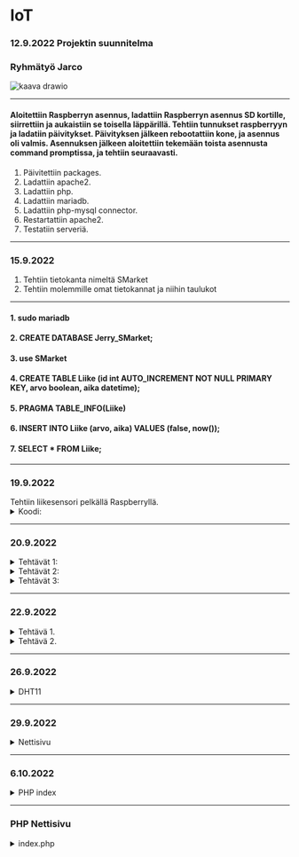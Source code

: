 # IoT

### 12.9.2022 Projektin suunnitelma

### Ryhmätyö Jarco


![kaava drawio](https://user-images.githubusercontent.com/113332610/189615513-e08b5469-86d4-45cd-aecb-be395c0a7cd5.png)

--------------------------------------------------------------------------------------------------

#### Aloitettiin Raspberryn asennus, ladattiin Raspberryn asennus SD kortille, siirrettiin ja aukaistiin se toisella läppärillä. Tehtiin tunnukset raspberryyn ja ladatiin päivitykset. Päivityksen jälkeen rebootattiin kone, ja asennus oli valmis. Asennuksen jälkeen aloitettiin tekemään toista asennusta command promptissa, ja tehtiin seuraavasti.



   1. Päivitettiin packages.
   2. Ladattiin apache2.
   3. Ladattiin php.
   4. Ladattiin mariadb.
   5. Ladattiin php-mysql connector.
   6. Restartattiin apache2.
   7. Testatiin serveriä.
  
--------------------------------------------------------------------------------------------------

### 15.9.2022

   1. Tehtiin tietokanta nimeltä SMarket
   2. Tehtiin molemmille omat tietokannat ja niihin taulukot

--------------------------------------------------------------------------------------------------

   #### 1. sudo mariadb
   #### 2. CREATE DATABASE Jerry_SMarket;
   #### 3. use SMarket
   #### 4. CREATE TABLE Liike (id int AUTO_INCREMENT NOT NULL PRIMARY KEY, arvo boolean, aika datetime);
   #### 5. PRAGMA TABLE_INFO(Liike)
   #### 6. INSERT INTO Liike (arvo, aika) VALUES (false, now());
   #### 7. SELECT * FROM Liike;

--------------------------------------------------------------------------------------------------

 <h3>19.9.2022</h3>
  Tehtiin liikesensori pelkällä Raspberryllä.
  <details>
    <summary>
      Koodi:
    </summary>
  
      import time
      import RPi.GPIO as GPIO // (Lisättiin libraryt jota voi käyttää koodissa)
      
      pin = 4 // (Variable)
      GPIO.setmode(GPIO.BCM)   // (Setuppi)
      GPIO.setup(pin, GPIO.IN)
      
      def getTime():
        result = time.localtime()
        time_string = time.strftime("%m/%d&%y/, %H:%M:%S:", result)
        return time_string  // (Funktiolla haetaan aikaa)
        
      try:
        while True:
          timeResult = getTime()
          if GPIO.input(pin):
            print("Liikettä: "+ str(timeResult))
          else:
            print("Ei liikettä: "+ str(timeResult))
          time.sleep(2.5)  // (Kokeillaan onko virheitä jos ei ole niin toimii)
      except:
        print("-")
        GPIO.cleanup()
  </details>
  
  --------------------------------------------------------------------------------------------------
  
  <h3>20.9.2022</h3>
   <details>
    <summary>
     Tehtävät 1:
 </summary>
 
1. EEPROM on haihtumatonta puolijohdemuistia, joka voidaan uudelleenkirjoittaa n. 10 000–100 000 kertaa. EEPROM-muistia käytetään pääasiassa asetustietojen tallentamiseen mikroprosessorin tai mikrokontrollerin sisältävissä laitteissa.
2. UART eli sarjaliikennepiiri on laitteisto tai mikropiiri, joka muuntaa rinnakkaismuotoista tietoa sarjamuotoiseksi ja päinvastoin.
3. I2C on yksinkertainen kaksisuuntainen ohjaus- ja tiedonsiirtoväylä. Tavallisin käyttö kulutuselektroniikassa on näytön tai television liitännän kyky kertoa nimensä ja tarkkuutensa tietokoneelle VGA-, DVI- tai HDMI-liittimen sisässä olevan I2C-liitynnän kautta. I2C-väylässä on sarjamuotoinen data- ja kellolinja.
4. SIP on IP-puhelinyhteyksien luonnista vastaava tietoliikenneprotokolla. SIP on korvaamassa vanhemman videoneuvotteluun käytetyn H.323-protokollan. SIP-protokollan avulla voidaan muodostaa puhelinyhteyksiä.
5. Mitä eroa on I2C ja SIP? I2C on half-duplex-viestintä ja SPI on full-duplex-viestintä. I2C on kaksijohtiminen protokolla ja SPI on nelijohdinprotokolla.
</details>

   <details>
    <summary>
     Tehtävät 2:
 </summary>

### 1. Raspberryn lämpötila = $vcgencmd measure_temp
### 2. Kuinka paljon tilaa jäljellä = $df -Bm
### 3. Miten vaihdetaan polusta toiseen = $cd ~
</details>

  <details>
    <summary>
      Tehtävät 3:
    </summary>
  
      apt-get update = päivittää raspberryn
      clear = pyyhkii kaiken terminaalista
      date = näyttää päivämäärän
      find / -name esimerkki.txt = etsii tiedoston nimellä
      nano example.txt = voi kontrolloida
      poweroff = laittaa virrat kiinni
      raspi-config = aukaisee raspin configurationin
      reboot = käynnistää uudelleen
      shutdown -h now = sulkee heti
      shutdown -h 01:22: = sulkee asettaman ajan päästä
      startx = menee serverille X

      cat esimerkki.txt = aukaisee tai tekee tiedoston
      cd/abc/xyz = path directory
      ls -l = listaa sovellukset
      mkdir esimerkki:_polku = tekee directoryn
      mv XXX = ei löydy
      rm esimerkki.txt = poistaa tiedoston
      scp user@10.0.0.32:/some/path/tiedosto.txt = kopioi tiedostoja kahden paikan välillä
      touch example.txt = muuttaa timestamppia

      ifconfig = näyttää netin tiedot
      iwconfig = näyttää langattoman netin tiedot
      iwlist wlan0 scan = scannaa langattoman yhteyden
      iwlist wlan0 | grep ESSID = 
      nmap = näyttää mikä service on auki
      ping = näyttää yhteyden nopeude
      wget https://www.website.com/example.txt = näyttää nettisivun tiedot


      cat /proc/meminfo = memoryn info
      cat /proc/partitions = Näyttää väliseinät
      cat /proc/version = Näyttää versiot
      df -h = Näyttää paljon tilaa on jäljellä
      df / = näyttää tilaa tietyllä systeemillä
      dpkg - -get-selections | grep XXX 
      dpkg - -get-selections
      free = näyttää käytetyn muistin
      hostname -l
      lsusb = näyttää tietoja usb laitteista
      UP key = näyttää aiemmin syötetyt komennot terminaalissa
      vcgencmd measure_temp = näyttää raspberryn lämpötilan
      vcgencmd get_mem arm && vcgencmd get_mem gpu = arm memoryn käyttö ja GPU memoryn käyttö
      
  </details>
  
  --------------------------------------------------------------------------------------------------
  
   <h3>22.9.2022</h3>
  <details>
    <summary>
     Tehtävä 1.
    </summary>
 
 A)
 
    - sudo mariadb (käynnistää mariadb:n)
    - show databases; (näyttää tietokannat)
  
  B)
 
    - use SMarket (menee tietokantaan)
    - SELECT * FROM Liike; (avaa taulukon)
    - desc Liike; (näyttää kaiken tiedon)
 
  
  </details>
  
  
  
  <details>
    <summary>
     Tehtävä 2.
    </summary>
   
         import time
         import datetime
         import mariadb
         import RPi.GPIO as GPIO


         inputPin = 4
         sleepTime = 5


         GPIO.setmode(GPIO.BCM)
         GPIO.setup(inputPin, GPIO.IN)

         conn = mariadb.connect(user="jaje", password="JarcoJerry1", host="localhost", database="SMarket")
         cur = conn.cursor()


         try:

         while True:

         inputType = GPIO.input(inputPin)
         curTime = datetime.datetime.now()

         #sqlStr = "INSERT INTO Liike (arvo, aika) VALUES({boolean}, '{timeCurrently}')".format(boolean = inputType, timeCurrently = curTime)
         #sqlStr = "INSERT INTO Liike (arvo, aika) VALUES(%s, '%s')" % (inputType, curTime)
         sqlStr = f"INSERT INTO Liike (arvo, aika) VALUES({inputType}, '{curTime}')"

         print(sqlStr)
         cur.execute(sqlStr)
         conn.commit()

         time.sleep(sleepTime)

         except:
         print("Ei toimi")

         conn.close()

   </details>
  
  --------------------------------------------------------------------------------------------------
   
<h3>26.9.2022</h3>
   
  <details>
    <summary>
     DHT11
    </summary>
 
     import time
     import Adafruit_DHT
     import datetime
     import mariadb



     sensor = Adafruit_DHT.DHT11
     pin = 4
     waitTime = 5



     conn = mariadb.connect(user="jaje", password="JarcoJerry1", host="localhost", database="SMarket")
     cur = conn.cursor()



     try:
     while True:

     curTime = datetime.datetime.now()
     humidity, temperature = Adafruit_DHT.read_retry(sensor, pin)

     sqlStr = "INSERT INTO Liike (arvo, aika) VALUES({boolean}, '{timeCurrently}')".format(boolean = temperature, timeCurrently = curTime)
     print(sqlStr)
     cur.execute(sqlStr)
     time.sleep(waitTime)

     except RuntimeError as error:
     print(error.args[0])
     print("Ei Toimi")

</details>

--------------------------------------------------------------------------------------------------

<h3>29.9.2022</h3>
   
  <details>
    <summary>
     Nettisivu
    </summary>
 
     <!-- Documentti tyyppi -->
     <!DOCTYPE html>



     <html>

       <!-- Headeri -->

       <head>
         <title>Hälytin</title>
       </head>

       <body>

         <!-- Siirä data taulukkoon -->

         <div style="
           box-sizing: border-box;
           border: 2px solid #969696;
           border-radius: 5px;
           background: #fffffff;
         ">
           <center>

             <!-- Otsikko -->

             <h1 style="
               align-left: center;
               align-right: center;
               text-align: center;
               color: rgb(255,55,55);
               font-family: Courier New;
             ">HÄLYTIN</h1><br>

             <!-- Ala Otsikko -->

             <img src="images/skul" alt="skull emoj" width=100 height=100><br>
             <h2 style="font-family: Courier New;">Data:</h2>



            <!-- PHP -->



            <?php

               // Laitetaan muuttujat, ja niille arvot.

               $servername = "localhost";
               $username = "jaje";
               $password = "JarcoJerry1";
               $dbname = "SMarket";
               $conn = new mysqli($servername, $username, $password, $dbname); // Yhteys databaseen

               // Katsotaanko toimiiko yhteys vai ei, jos toimii se jatkaa ohjelmaa, jos ei se antaa sivulle viestin.

               if ($conn->connect_error){
                 die("😭😭 Connection failed 😭😭" . $conn->connection_error);
               }

               // Yhteys toimii, joten jatkaa ohjelmaa. Asettaa SQL komennon ja syöttää sen.

               $sql = "SELECT id, arvo FROM Liike ORDER BY -id LIMIT 10";
               $data = $conn->query($sql);

               // Antaa sivulle kaikki tiedot muuttujan "data" sisältä ja syöttää ne sivulle.

               ?>
               <table>
                 <style>

                   table, th, td {
                     border-radius: 5px;
                   }

                   table {
                     border: 1px solid #ccd6dd;
                     font-family: arial, sans-serif;
                     width: 25%;
                   }



                  td, th {
                     border: 1px solid #edf7ff;
                     text-align: left;
                     padding: 10px;
                   }

                   tr:nth-child(even) {
                     border: 1px solid #edf7ff;
                     background-color: #ccd6dd;
                   }



                </style>
                   <tr>
                     <th>id</th>
                     <th>arvo</th>
                   </tr>
               <?php
                 while($row = $data->fetch_assoc()){
                   ?>
                   <tr>
                     <td><?php echo $row["id"]?></td>
                     <td><?php echo $row["arvo"]?></td>
                   </tr>
                   <?php
                 }
               ?>
               </table>
               <?php

               // Sulkee yhteyden.

               $conn->close();



            ?><br>

             <!-- Nappula -->

             <button style="
               box-sizing: border-box;
               border: 2px solid #ccd6dd;
               border-radius: 5px;
               width: 25%;
               height: 50px;
               color: rgb(255,55,55);
               background: #ffffff;
               font: bold 5pt Arial;
               font-family: Courier New;
               font-size: 24px;
             ">FREE DOWNLOAD</button>

             <!-- Linkki -->

             <p style="font-family: bold 10pt, Courier New;">Powered by S-Ketju</p>
             <a href="https://www.s-ryhma.fi">Linkki</a>

           </center><br>
         </div>
       </body>

     </html>

</details>

--------------------------------------------------------------------------------------------------

<h3>6.10.2022</h3>
  <details>
     <summary>
       PHP index
     </summary>

       Tehtiin azure serveri MySQL workbenchillä
       kirjauduttiin admin-tunnuksilla
       
       komennot:
       - cd Tietopolku
       - $php -S localhost:8000
       
   </details>
   
   --------------------------------------------------------------------------------------------------
   
   <h3>PHP Nettisivu</h3>
  <details>
     <summary>
        index.php
     </summary>
                     <html>
                <!-- Headeri -->
                <head>
                    <title>Hälytin</title>
                    <meta name="viewport" content="width=device-width, initial-scale=1">

            <link href="style/style.css" rel="stylesheet">

                </head>

                <body>

                    <!-- Siirä data taulukkoon -->

                    <div class="background2">
                    <center>

                        <!-- Otsikko -->

                        <h1 style="
                        text-align: center;
                        color: rgb(255,55,55);
                        font-family: Courier New;
                        ">HÄLYTIN</h1><br>

                        <!-- Ala Otsikko -->

                        <img src="images/skul.png" alt="skull emoj" width=100 height=100><br><br><br>

                        <!-- FORM -->
                        <button class="collapsible" style="
                            border: 2px solid #ccd6dd;
                            border-radius: 5px;
                        ">Luo käyttäjä</button>
                        <div class="content"><br>
                            <form

                            action="https://www.salpaus.fi"
                            method="post"
                            enctype="text/plain"
                            name="asasddsa"

                            class="background">



                                <h2 style="font-family: Courier New;">Luo käyttäjä:</h2>

                                <label for="fname" class="answerText">NIMI:</label>
                                <input type="text" class="answerBox" id="fname" name="fname"><br><br>

                                <label for="nikä" class="answerText">IKÄ:</label>
                                <input type="number" class="answerBox"  id="nikä" name="nikä"><br><br>

                                <label for="tarvitsee" class="answerText">KORTIN NUMERO JA CCV:</label>
                                <input type="text" class="answerBox"  id="tarvitsee" name="tarvitsee" required><br><br>

                                <button inline="true" class="acbutton" style="
                                  background-color: rgb(255, 119, 119);
                                ">RESET</button>

                                <button type="submit" value="Send" inline="true" class="acbutton"
                                style="background-color: lightgreen;"
                                background-color: lightgreen;
                                >LÄHETÄ</button><br>


                            </form>
                        </div><br>

                        <!-- PHP -->

                        <button class="collapsible" style="
                            border: 2px solid #ccd6dd;
                            border-radius: 5px;
                        ">Avaa logit</button>
                        <div class="content">

                            <!-- Ala Otsikko -->

                            <h2 style="font-family: Courier New;">Data:</h2>

                            <?php

                            // Laitetaan muuttujat, ja niille arvot.

                            include 'config.php';
                            $conn = new mysqli($servername, $username, $password, $dbname); // Yhteys databaseen

                            // Katsotaanko toimiiko yhteys vai ei, jos toimii se jatkaa ohjelmaa, jos ei se antaa sivulle viestin.

                            if ($conn->connect_error){
                                die("😭😭 Connection failed 😭😭" . $conn->connection_error);
                            }

                            // Yhteys toimii, joten jatkaa ohjelmaa. Asettaa SQL komennon ja syöttää sen.

                            $sql = "SELECT id, arvo FROM JerrySQL ORDER BY -id LIMIT 10";
                            $data = $conn->query($sql);
                            $savingData = "['Element', 'Joku liikkui', { role: 'style' } ]," 

                            // Antaa sivulle kaikki tiedot muuttujan "data" sisältä ja syöttää ne sivulle.

                            ?>
                            <table id="datalist">
                                <style>

                                table, th, td {
                                    border-radius: 5px;
                                }

                                table {
                                    border: 1px solid #ccd6dd;
                                    font-family: arial, sans-serif;
                                    width: 25%;
                                }

                                td, th {
                                    border: 1px solid #edf7ff;
                                    text-align: left;
                                    padding: 10px;
                                }

                                tr:nth-child(even) {
                                    border: 1px solid #edf7ff;
                                    background-color: #ccd6dd;
                                }

                                </style>
                                <tr>
                                    <th>id</th>
                                    <th>arvo</th>
                                </tr>
                            <?php
                                while($row = $data->fetch_assoc()){
                                $savingData = $savingData . "['" . $row["id"] . "', " . $row["arvo"] . ", 'rgb(255,55,55)'],"
                                ?>
                                <tr>
                                    <td><?php echo $row["id"]?></td>
                                    <td><?php echo $row["arvo"]?></td>
                                </tr>
                                <?php
                                }
                            ?>
                            </table>
                            <?php

                            // Sulkee yhteyden.
                            $conn->close();

                            ?><br>
                        </div><br>

                        <button class="collapsible" style="
                            border: 2px solid #ccd6dd;
                            border-radius: 5px;
                        ">Avaa kaava</button>
                        <div class="content"><br>
                        <div id="piechart" class='chart'> </div>


                        </div><br>


                        <!-- Nappula -->

                        <button class="buttonVar">ILMAINEN LATAUS</button><br><br>
                        <a href= "support.php"><button class="buttonVar">SUPPORT SIVU</button></a>
                        <br>

                        <!-- Linkki -->

                        <video width="320" height="240" class="video" controls>
                            <source src="videos/tutorial.mp4" type="video/mp4">
                        </video><br>




                        <p style="font-family: bold 10pt, Courier New;">Powered by S-Ketju</p>
                        <a href="https://www.s-ryhma.fi">Linkki</a>

                    </center><br>

                    <script>
                        var coll = document.getElementsByClassName("collapsible");
                        var buttonVar = document.getElementsByClassName("buttonVar")
                        var i;

                        for (i = 0; i < coll.length; i++) {
                          coll[i].addEventListener("click", function() {
                            this.classList.toggle("active");
                            var content = this.nextElementSibling;
                            if (content.style.maxHeight){
                              content.style.maxHeight = null;
                            } else {
                              content.style.maxHeight = content.scrollHeight + "px";
                            } 
                          });
                        }
                    </script>


                <script type="text/javascript" src="https://www.gstatic.com/charts/loader.js"></script>
                <script type="text/javascript">
                    google.charts.load("current", {packages:['corechart']});
                    google.charts.setOnLoadCallback(drawChart);
                    window.onresize = drawChart;

                    function drawChart() {

                        var data = google.visualization.arrayToDataTable([
                            <?php
                                echo $savingData;
                            ?>
                        ]);

                        var view = new google.visualization.DataView(data);
                        view.setColumns([0, 1,
                                        { calc: "stringify",
                                            sourceColumn: 1,
                                            type: "string",
                                            role: "annotation" },
                                        2]);

                        var options = {
                            title: "Liike sensori",
                            titleFontSize:24,
                            fontName: "Courier New",
                            width: "40%",
                            height: "50%",
                            bar: {groupWidth: "95%"},
                            legend: { position: "left" },
                        };
                        var chart = new google.visualization.ColumnChart(document.getElementById("piechart"));
                        chart.draw(view, options);
                    }
                    </script>


                    </div>
                </body>
            </html>
         <details>

